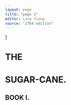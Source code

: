 ```yaml
---
layout: page
title: "page 1"
editor: Lina Jiang
source: "1764 edition"
---
```



[1]()

# THE


# SUGAR-CANE.



## BOOK I.